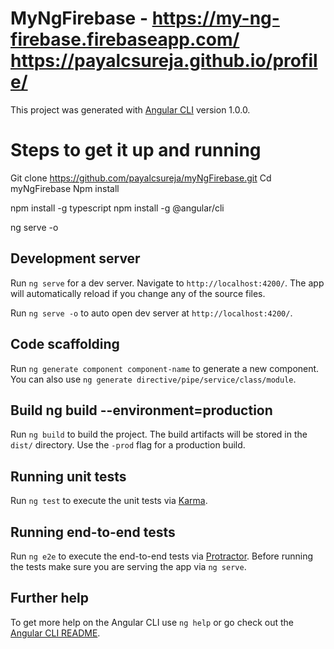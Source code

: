 # MyNgFirebase - https://my-ng-firebase.firebaseapp.com/ https://payalcsureja.github.io/profile/

This project was generated with [Angular CLI](https://github.com/angular/angular-cli) version 1.0.0.

# Steps to get it up and running

Git clone https://github.com/payalcsureja/myNgFirebase.git
Cd myNgFirebase
Npm install

npm install -g typescript
npm install -g @angular/cli

ng serve -o

## Development server

Run `ng serve` for a dev server. Navigate to `http://localhost:4200/`. The app will automatically reload if you change any of the source files.

Run `ng serve -o` to auto open dev server at `http://localhost:4200/`.

## Code scaffolding

Run `ng generate component component-name` to generate a new component. You can also use `ng generate directive/pipe/service/class/module`.

## Build ng build --environment=production

Run `ng build` to build the project. The build artifacts will be stored in the `dist/` directory. Use the `-prod` flag for a production build.

## Running unit tests

Run `ng test` to execute the unit tests via [Karma](https://karma-runner.github.io).

## Running end-to-end tests

Run `ng e2e` to execute the end-to-end tests via [Protractor](http://www.protractortest.org/).
Before running the tests make sure you are serving the app via `ng serve`.

## Further help

To get more help on the Angular CLI use `ng help` or go check out the [Angular CLI README](https://github.com/angular/angular-cli/blob/master/README.md).

<!--
## Firebase deploy

Run build cmd for the env you want like qa,stage,prod,firebase... with ng build --prod
Run firebase login and firebase deploy ... Which will deply dist dir
Make sure firebase is setup once, if not, run 'npm install -g firebase-tools' , 'firebase login', 'firebase init' with 'dist/' dir


##npm install --save toastr

##"../node_modules/toastr/build/toastr.min.css",
##"../node_modules/toastr/build/toastr.min.js"

##import * as toastr from 'toastr'
##toastr.error('toast working');

## OR

##npm install --save toastr
##npm install --save @types/toastr

##"../node_modules/toastr/build/toastr.min.css",
##"../node_modules/toastr/build/toastr.min.js"

##// in src/typings.d.ts
##declare module 'toastr';

##import * as toastr from 'toastr';

<!--
  git status
  git add *
  git commit -a -m "navbar shrink ui update"
  git push

  ng build --prod
  firebase login
  firebase deploy

  if ng cmd gives error due to node version with angular cli issue, try npm run cmds ,, like npm run start, npm run build. You might want to update package.json for build to pass --prod option and then run npm run build.


  #How to use bash on Windows from visual studio code integrated terminal?
  Then open visual studio code and open the command palate using "ctrl+shift+p". Then type "open user setting" , then select " open user setting " from the drop down menu.
  Now copy this line of code to your own settings page (the pane on the right hand side) and save - "terminal.integrated.shell.windows": "C:\\Program Files\\Git\\bin\\bash.exe"

  Note: "C:\\Program Files\Git\bin\bash.exe" is the path where the bash.exe is located from git installation.

  Now press " ctrl+` " to open up terminal from vscode. And you will have bash


  Some other vscode user settings
  {
    "files.autoSave": "afterDelay",
    "editor.tabSize": 2,
    "files.trimTrailingWhitespace": true,
    "terminal.integrated.shell.windows": "C:\\Program Files\\Git\\bin\\bash.exe"
}


  Press and hold Ctrl + ` to open terminal. Inside terminal type 'bash' without the quotations to use gitbash in terminal. Note: Make sure you have gitbash installed on your machine.
  If you wish to use powershell again, just type 'powershell' without the quotations in terminal. To use Windows command line type 'cmd' in terminal.
  The setting you choose will be used as your default.

-->